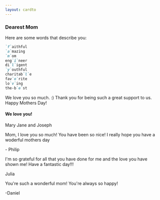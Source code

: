 ```yaml
---
layout: cardto
---
```


### Dearest Mom

Here are some words that describe you:
```markdown
`f`aithful
`a`mazing
`m`om
eng`i`neer
di`l`igent
`y`outhful
charitab`l`e
fav`o`rite
lo`v`ing
the-b`e`st
```

We love you so much. :) Thank you for being such a great support to us. Happy Mothers Day!

#### We love you! 

Mary Jane and Joseph

Mom, I love you so much! You have been so nice! I really hope you have a woderful mothers day

\- Philip

I'm so grateful for all that you have done for me and the love you have shown me! Have a fantastic day!!!

Julia

You're such a wonderful mom! You're always so happy!

-Daniel
